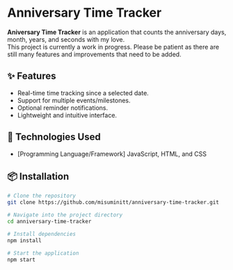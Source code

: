 # Anniversary Time Tracker

**Aniversary Time Tracker** is an application that counts the anniversary days, month, years, and seconds with my love.  
This project is currently a work in progress. Please be patient as there are still many features and improvements that need to be added.

## ✨ Features
- Real-time time tracking since a selected date.
- Support for multiple events/milestones.
- Optional reminder notifications.
- Lightweight and intuitive interface.

## 🚀 Technologies Used
- [Programming Language/Framework] JavaScript, HTML, and CSS

## 📦 Installation
```bash
# Clone the repository
git clone https://github.com/misuminitt/anniversary-time-tracker.git

# Navigate into the project directory
cd anniversary-time-tracker

# Install dependencies
npm install

# Start the application
npm start
